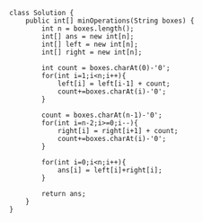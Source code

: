       class Solution {
          public int[] minOperations(String boxes) {
              int n = boxes.length();
              int[] ans = new int[n];
              int[] left = new int[n];
              int[] right = new int[n];

              int count = boxes.charAt(0)-'0';
              for(int i=1;i<n;i++){
                  left[i] = left[i-1] + count;
                  count+=boxes.charAt(i)-'0';
              }

              count = boxes.charAt(n-1)-'0';
              for(int i=n-2;i>=0;i--){
                  right[i] = right[i+1] + count;
                  count+=boxes.charAt(i)-'0';
              }

              for(int i=0;i<n;i++){
                  ans[i] = left[i]+right[i];
              }

              return ans;
          }
      }
